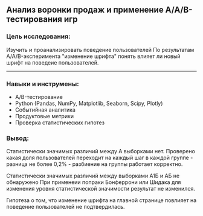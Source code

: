 <h2>Анализ воронки продаж и применение А/А/В-тестирования игр</h2>
<h3>Цель исследования:</h3>
Изучить и проанализировать поведение пользователей
По результатам A/A/B-эксперимента "изменение шрифта" понять влияет ли новый шрифт на поведеие пользователей.

______________

<h3>Навыки и инструмены:</h3>

- A/B-тестирование
- Python (Pandas, NumPy, Matplotlib, Seaborn, Scipy, Plotly)
- Событийная аналитика
- Продуктовые метрики
- Проверка статистических гипотез

<h3>Вывод:</h3>
Статистически значимых различий между А выборками нет. Проверено какая доля пользователей переходит на каждый шаг в каждой группе - разница не более 0,2% - разбиение на группы работает корректно.

Статистически значимых различий между выборками А1Б и АБ не обнаружено При применеии попраки Бонферрони или Шидака для изменения уровня статистической значимости результат не изменился.

Гипотеза о том, что изменение шрифта на главной странице повлияет на поведение пользователей не подтвердилась.
